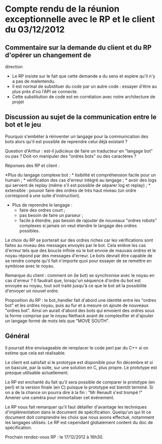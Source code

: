 # Compte rendu de la réunion exceptionnelle avec le RP et le client du 03/12/2012

## Commentaire sur la demande du client et du RP d'opérer un changement de
direction

* Le RP insiste sur le fait que cette demande a du sens et espère qu'il n'y a
pas de malentendu.
* Il est normal de substituer du code par un autre code : essayer d'être au plus
près d'où l'API se connecte.
* Cette substitution de code est en corrélation avec notre architecture de
projet

## Discussion au sujet de la communication entre le bot et le jeu

Pourquoi s'embêter à réinventer un langage pour la communication des bots
alors qu'il est possible de reprendre celui déjà existant ?

Question d'Arthur : est-il judicieux de faire un traducteur en "langage bot" ou pas ?
Doit-on manipuler des "ordres bots" ou des caractères ?

Réponses des RP et client :

*Plus du langage complexe bot :
	* lisibilité et compréhension facile pour un humain ;
	* vérification des cas d'erreur intégré au langage ;
	* avoir des logs qui servent de replay (même s'il est possible de séparer
	  log et replay) ;
	* extensible : pouvoir faire des ordres de très haut niveau (un ordre
	  correspond à une suite d'instruction).

* Plus de reprendre le langage :
	* faire des ordres court ;
	* pas besoin de faire un parseur ;
	* facile à étendre, pas besoin de rajouter de nouveaux "ordres robots"
	  complexes si jamais on veut étendre le langage des ordres possibles.

Le choix du RP se porterait sur des ordres riches car les vérifications sont
faites au niveau des messages envoyés par le bot. Cela enlève les cas d'erreur
tels que des boucle infinie où le bot envoie de mauvais ordres et le
noyau répond par des messages d'erreur.
Le bots devrait être capable de se rendre compte qu'il fait n'importe quoi
pour essayer de se remettre en symbiose avec le noyau.

Remarque du client : comment on (le bot) se synchronise avec le noyau en cas
d'erreur ? Il faudrait que, lorsqu'un séquence d'ordre du bot est envoyée au
noyau, tout soit traité jusqu'à ce que le bot ait la possibilité d'envoyer un
nouvel ordre.

Proposition du RP : le bot_handler fait d'abord une identité entre les "ordres
bot" et les ordres noyau, puis au fur et à mesure on ajoute de nouveaux "ordres
bot". Ainsi on aurait d'abord des bots qui envoient des ordres sous la forme
comprise par le noyau Nethack avant de complexifier et d'ajouter un langage
formé de mots tels que "MOVE SOUTH".

## Général

Il pourrait être envisageable de remplacer le code perl par du C++ si on
estime que cela est réalisable.

Le client est satisfait si le prototype est disponible pour fin décembre et si
on bascule, par la suite, sur une solution en C, plus propre.
Le prototype est presque utilisable actuellement.

Le RP est enchanté du fait qu'il sera possible de comparer le prototype (en perl)
et la version finale (en C) puisque le prototype est bientôt terminé.
Si on a de la chance on pourra dire à la fin : "Mr Renault s'est trompé !"
Amener une caméra pour immortaliser cet événement.

Le RP nous fait remarquer qu'il faut détailler d'avantage les techniques
d'implémentation dans le document de spécification. Quelqu'un qui lit ce
document doit comprendre les choix que nous avons effectué, notamment les
langages utilisés.
Le RP est cependant globalement content du doc de spécification.


Prochain rendez-vous RP : le 17/12/2012 à 16h30.
